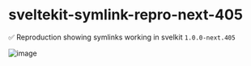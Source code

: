 # sveltekit-symlink-repro-next-405
✅ Reproduction showing symlinks working in svelkit `1.0.0-next.405`

![image](https://user-images.githubusercontent.com/7369575/186820269-2a2b4cbf-53a3-490a-9327-569f1ad25b20.png)
